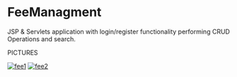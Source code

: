 # FeeManagment

JSP & Servlets application with login/register functionality performing CRUD Operations and search.

PICTURES


<a href="https://ibb.co/61YJWNY"><img src="https://i.ibb.co/SdN73JN/fee1.png" alt="fee1" border="0"></a>
<a href="https://ibb.co/4Y65n6z"><img src="https://i.ibb.co/5nNfgNm/fee2.png" alt="fee2" border="0"></a>
